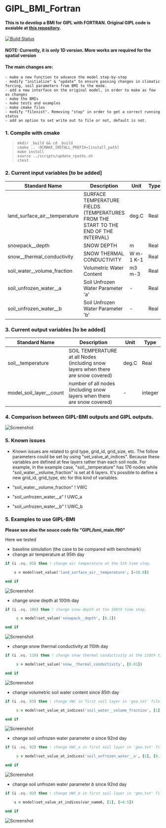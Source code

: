 # GIPL_BMI_Fortran

#### This is to develop a BMI for GIPL with FORTRAN. Original GIPL code is avaiable at [this repository](https://github.com/Elchin/GIPL).

[![Build Status](https://travis-ci.org/permamodel/GIPL-BMI-Fortran.svg?branch=master)](https://travis-ci.org/permamodel/GIPL-BMI-Fortran)

#### **NOTE: Currently, it is only 1D version. More works are required for the spatial version**

#### The main changes are:

	- make a new function to advance the model step-by-step
	- modify "initialize" & "update" to ensure passing changes in climatic forcing, soil parameters from BMI to the mode.
	- add a new interface on the original model, in order to make as few as changes
	- make the BMIs
	- make tests and examples
	- make cmake files
	- modify "filexist". Removing "stop" in order to get a correct running status
	- add an option to set write out to file or not, default is not.

### 1. Compile with cmake ###

> `mkdir _build && cd _build`  
> `cmake .. -DCMAKE_INSTALL_PREFIX=[install_path]`  
> `make install`  
> `source ../scripts/update_rpaths.sh`  
> `ctest`
> 

### 2. Current input variables [to be added]

| Standard Name                             | Description                                                                                                                       | Unit     | Type    |
|-------------------------------------------|-----------------------------------------------------------------------------------------------------------------------------------|----------|---------|
| land\_surface\_air\_\_temperature             | SURFACE TEMPERATURE FIELDS (TEMPERATURES FROM THE START TO THE END OF THE INTERVAL)                                               | deg.C    | Real    |
| snowpack\_\_depth                   | SNOW DEPTH                | m     | Real |
| snow\_\_thermal\_conductivity                   | SNOW THERMAL CONDUCTIVITY                | W m-1 K-1    | Real |
| soil\_water\_\_volume\_fraction                   | Volumetric Water Content                | m3 m-3    | Real |
| soil\_unfrozen\_water\_\_a                  | Soil Unfrozen Water Parameter 'a'                | -    | Real |
| soil\_unfrozen\_water\_\_b                  | Soil Unfrozen Water Parameter 'b'                | -    | Real |

### 3. Current output variables [to be added]

| Standard Name                             | Description                                                                                                                       | Unit     | Type    |
|-------------------------------------------|-----------------------------------------------------------------------------------------------------------------------------------|----------|---------|
| soil\_\_temperature             | SOIL TEMPERATURE at all Nodes (including snow layers when there are snow covered)                                              | deg.C    | Real    |
| model\_soil\_layer\_\_count             | number of all nodes (including snow layers when there are snow covered)                                              | -    | integer    |

### 4. Comparison between GIPL-BMI outputs and GIPL outputs.

![Screenshot](./_images/check_results_with_benchmark.png)

### 5. Known issues

- Known issues are related to grid type, grid_id, grid_size, etc. The follow parameters could be set by using "set\_value\_at\_indices". Because these variables are defined at few layers rather than each soil node. For example, in the example case, "soil\_\_temperature" has 176 nodes while "soil\_water\_\_volume\_fraction" is set at 6 layers. It's possible to define a new grid\_id, grid\_type, etc for this kind of variables.

 - "soil\_water\_\_volume\_fraction" ! VWC
 - "soil\_unfrozen\_water\_\_a" ! UWC\_a
 - "soil\_unfrozen\_water\_\_b" ! UWC\_b

### 5. Examples to use GIPL-BMI

**Please see also the souce code file "GIPL/bmi_main.f90"**

Here we tested 

- baseline simulation (the case to be compared with benchmark)
- change air temperature at 95th day

```fortran
if (i .eq. 95) then ! change air temperature at the 5th time step.

    s = model%set_value('land_surface_air__temperature', [-10.0])

end if
```
![Screenshot](./_images/change_air_temperature_results.png)

- change snow depth at 100th day

```fortran
if (i .eq. 100) then ! change snow depth at the 100th time step.

     s = model%set_value('snowpack__depth', [0.1])

end if
```
![Screenshot](./_images/change_snow_depth_results.png)

- change snow thermal conductivity at 110th day

```fortran
if (i .eq. 110) then ! change snow thermal conductivity at the 110th time step.

     s = model%set_value('snow__thermal_conductivity', [0.01])

end if
```

![Screenshot](./_images/change_snow_conductivity_results.png)

- change volumetric soil water content since 85th day

```fortran
if (i .eq. 85) then ! change VWC in first soil layer in 'geo.txt' file.

     s = model%set_value_at_indices('soil_water__volume_fraction', [1], [0.1])

end if
```

![Screenshot](./_images/change_vwc_results.png)

- change soil unfrozen water parameter *a* since 92nd day

```fortran
if (i .eq. 92) then ! change UWC_a in first soil layer in 'geo.txt' file.

     s = model%set_value_at_indices('soil_unfrozen_water__a', [1], [0.1])

end if
```

![Screenshot](./_images/change_uwc_a_results.png)

- change soil unfrozen water parameter *b* since 92nd day 

```fortran
if (i .eq. 92) then ! change UWC_b in first soil layer in 'geo.txt' file.

    s = model%set_value_at_indices(var_name6, [1], [-0.5])

end if
```

![Screenshot](./_images/change_uwc_b_results.png)
